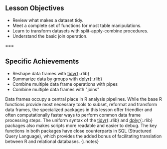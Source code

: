---
---

## Lesson Objectives

- Review what makes a dataset tidy.
- Meet a complete set of functions for most table manipulations.
- Learn to transform datasets with split-apply-combine procedures.
- Understand the basic join operation.

===

## Specific Achievements

- Reshape data frames with [tidyr](){:.rlib}
- Summarize data by groups with [dplyr](){:.rlib}
- Combine multiple data frame operations with pipes
- Combine multiple data frames with "joins"

Data frames occupy a central place in R analysis pipelines. While the base R
functions provide most necessary tools to subset, reformat and transform data
frames, the specialized packages in this lesson offer friendlier and often
computationally faster ways to perform common data frame processing steps. The
uniform syntax of the [tidyr](){:.rlib} and [dplyr](){:.rlib} packages also
makes scripts more readable and easier to debug. The key functions in both
packages have close counterparts in SQL (Structured Query Language), which
provides the added bonus of facilitating translation between R and relational
databases.
{:.notes}
